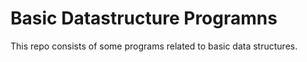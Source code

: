 # Basic Datastructure Programns 

This repo consists of some programs related to basic data structures. 